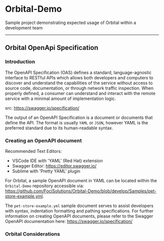 # Orbital-Demo
Sample project demonstrating expected usage of Orbital within a development team


----

## Orbital OpenApi Specification

### Introduction
The OpenAPI Specification (OAS) defines a standard, language-agnostic interface to RESTful APIs which allows both developers and computers to discover and understand the capabilities of the service without access to source code, documentation, or through network traffic inspection. When properly defined, a consumer can understand and interact with the remote service with a minimal amount of implementation logic. 

src: https://swagger.io/specification/ 

The output of an OpenAPI Specification is a document or documents that define the API. The format is usually `YAML` or `JSON`, however YAML is the preferred standard due to its human-readable syntax. 



### Creating an OpenAPI document 
Recommended Text Editors:
- VSCode IDE with 'YAML' (Red Hat) extension 
- Swagger Editor: https://editor.swagger.io/
- Sublime with 'Pretty YAML' plugin


For Orbital, a sample OpenAPI document in YAML can be located within the `Orbital-Demo` repository accessible via: https://github.com/FociSolutions/Orbital-Demo/blob/develop/Samples/pet-store-example.yml.

The `pet-store-example.yml` sample document serves to assist developers with syntax, indentation formatting and pathing specifications. For further information on creating OpenAPI documents, please refer to the Swagger OpenAPI documentation here: https://swagger.io/specification/


### Orbital Considerations 
